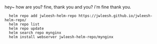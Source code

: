 hey~
how are you?
fine, thank you and you?
i'm fine thank you.

      helm repo add jwleesh-helm-repo https://jwleesh.github.io/jwleesh-helm-repo/
      helm repo list
      helm repo update
      helm search repo mynginx
      helm install webserver jwleesh-helm-repo/mynginx
